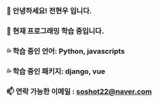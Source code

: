 ### 👋 안녕하세요! 전현우 입니다.
### 🌱 현재 프로그래밍 학습 중입니다.
### 💦 학습 중인 언어: Python, javascripts
### 💦 학습 중인 패키지: django, vue
### 📫 연락 가능한 이메일 : soshot22@naver.com
